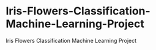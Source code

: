 # Iris-Flowers-Classification-Machine-Learning-Project
Iris Flowers Classification Machine Learning Project
